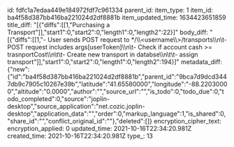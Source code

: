 id: fdfc1a7edaa449e184972fdf7c961334
parent_id: 
item_type: 1
item_id: ba4f58d387bb416ba221024d2df8881b
item_updated_time: 1634423651859
title_diff: "[{\"diffs\":[[1,\"Purchasing a Transport\"]],\"start1\":0,\"start2\":0,\"length1\":0,\"length2\":22}]"
body_diff: "[{\"diffs\":[[1,\"- User sends POST request to */\\\\<username\\\\>/transports\\\n\\t- POST request includes args[userToken]\\\n\\t- Check if account cash >= trasnportCost\\\n\\t\\t- Create new transport in databse\\\n\\t\\t- assign transport\"]],\"start1\":0,\"start2\":0,\"length1\":0,\"length2\":194}]"
metadata_diff: {"new":{"id":"ba4f58d387bb416ba221024d2df8881b","parent_id":"9bca7d9dcd3447db9c7905c10267e39b","latitude":"41.65580000","longitude":"-88.22030000","altitude":"0.0000","author":"","source_url":"","is_todo":0,"todo_due":0,"todo_completed":0,"source":"joplin-desktop","source_application":"net.cozic.joplin-desktop","application_data":"","order":0,"markup_language":1,"is_shared":0,"share_id":"","conflict_original_id":""},"deleted":[]}
encryption_cipher_text: 
encryption_applied: 0
updated_time: 2021-10-16T22:34:20.981Z
created_time: 2021-10-16T22:34:20.981Z
type_: 13
